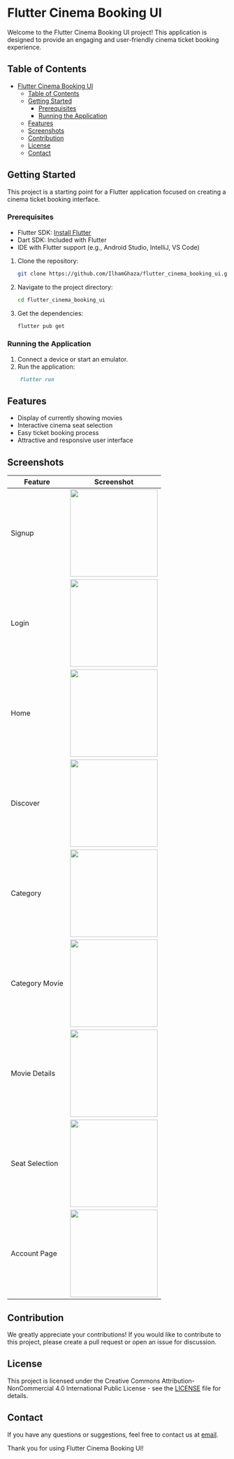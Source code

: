 # Flutter Cinema Booking UI

Welcome to the Flutter Cinema Booking UI project! This application is designed to provide an engaging and user-friendly cinema ticket booking experience.

## Table of Contents

- [Flutter Cinema Booking UI](#flutter-cinema-booking-ui)
  - [Table of Contents](#table-of-contents)
  - [Getting Started](#getting-started)
    - [Prerequisites](#prerequisites)
    - [Running the Application](#running-the-application)
  - [Features](#features)
  - [Screenshots](#screenshots)
  - [Contribution](#contribution)
  - [License](#license)
  - [Contact](#contact)

## Getting Started

This project is a starting point for a Flutter application focused on creating a cinema ticket booking interface.

### Prerequisites

- Flutter SDK: [Install Flutter](https://flutter.dev/docs/get-started/install)
- Dart SDK: Included with Flutter
- IDE with Flutter support (e.g., Android Studio, IntelliJ, VS Code)

1. Clone the repository:

    ```bash
    git clone https://github.com/IlhamGhaza/flutter_cinema_booking_ui.git
    ```

2. Navigate to the project directory:

    ```bash
    cd flutter_cinema_booking_ui
    ```

3. Get the dependencies:

    ```bash
    flutter pub get
    ```

### Running the Application

1. Connect a device or start an emulator.
2. Run the application:

```markdown
    flutter run
```

## Features

- Display of currently showing movies
- Interactive cinema seat selection
- Easy ticket booking process
- Attractive and responsive user interface

## Screenshots

| Feature                | Screenshot                                      |
|------------------------|-------------------------------------------------|
| Signup                 | <img src="assets/ss/signup.png" width="200">               |
| Login                  | <img src="assets/ss/login.png" width="200">                 |
| Home                   | <img src="assets/ss/home.png" width="200">                   |
| Discover               | <img src="assets/ss/discover.png" width="200">           |
| Category               | <img src="assets/ss/category.png" width="200">           |
| Category Movie         | <img src="assets/ss/cateMovie.png" width="200">|
| Movie Details         | <img src="assets/ss/movieDetail.png" width="200">   |
| Seat Selection         | <img src="assets/ss/seat.png" width="200">|
| Account Page           | <img src="assets/ss/account.png" width="200">   |

## Contribution

We greatly appreciate your contributions! If you would like to contribute to this project, please create a pull request or open an issue for discussion.

## License

This project is licensed under the Creative Commons Attribution-NonCommercial 4.0 International Public License - see the [LICENSE](LICENSE) file for details.

## Contact

If you have any questions or suggestions, feel free to contact us at [email](mailto:cb7ezeur@selenakuyang.anonaddy.com).

Thank you for using Flutter Cinema Booking UI!
